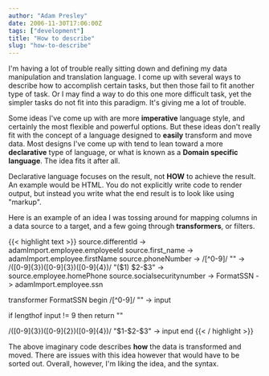 ```yaml
---
author: "Adam Presley"
date: 2006-11-30T17:06:00Z
tags: ["development"]
title: "How to describe"
slug: "how-to-describe"
---
```


I'm having a lot of trouble really sitting down and defining my data
manipulation and translation language. I come up with several ways to
describe how to accomplish certain tasks, but then those fail to fit
another type of task. Or I may find a way to do this one more difficult
task, yet the simpler tasks do not fit into this paradigm. It's giving
me a lot of trouble.

Some ideas I've come up with are more **imperative** language style, and
certainly the most flexible and powerful options. But these ideas don't
really fit with the concept of a language designed to **easily**
transform and move data. Most designs I've come up with tend to lean
toward a more **declarative** type of language, or what is known as a
**Domain specific language**. The idea fits it after all.

Declarative language focuses on the result, not **HOW** to achieve the
result. An example would be HTML. You do not explicitly write code to
render output, but instead you write what the end result is to look like
using "markup".

Here is an example of an idea I was tossing around for mapping columns
in a data source to a target, and a few going through **transformers**,
or filters.

{{< highlight text >}}
source.differentId -\> adamImport.employee.employeeId
source.first\_name -\> adamImport.employee.firstName
source.phoneNumber -\> /[\^0-9]/ "" -\> /([0-9]{3})([0-9]{3})([0-9]{4})/
"(\$1) \$2-\$3" -\> source.employee.homePhone
source.socialsecuritynumber -\> FormatSSN -\> adamImport.employee.ssn

transformer FormatSSN
begin
/[\^0-9]/ "" -\> input

if lengthof input != 9 then return ""

/([0-9]{3})([0-9]{2})([0-9]{4})/ "\$1-\$2-\$3" -\> input
end
{{< / highlight >}}

The above imaginary code describes **how** the data is transformed and
moved. There are issues with this idea however that would have to be
sorted out. Overall, however, I'm liking the idea, and the syntax.
